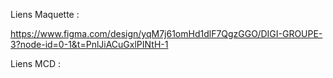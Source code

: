 Liens Maquette :

https://www.figma.com/design/yqM7j61omHd1dlF7QgzGGO/DIGI-GROUPE-3?node-id=0-1&t=PnlJiACuGxlPINtH-1

Liens MCD :
